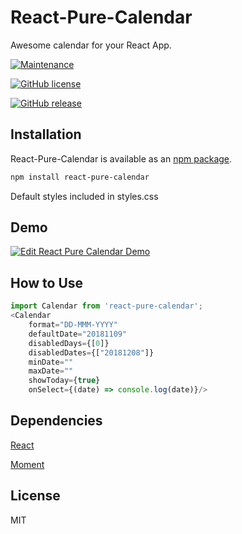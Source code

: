# React-Pure-Calendar

Awesome calendar for your React App. 

[![Maintenance](https://img.shields.io/badge/Maintained%3F-yes-green.svg)](https://GitHub.com/peeyush-sahu/react-pure-calendar/graphs/commit-activity)

[![GitHub license](https://img.shields.io/github/license/peeyush-sahu/react-pure-calendar.svg)](https://github.com/peeyush-sahu/react-pure-calendar/blob/master/LICENSE)

[![GitHub release](https://img.shields.io/github/release/peeyush-sahu/react-pure-calendar.svg)](https://GitHub.com/peeyush-sahu/react-pure-calendar/releases/)

## Installation

React-Pure-Calendar is available as an [npm package](https://www.npmjs.org/package/react-pure-calendar).
```sh
npm install react-pure-calendar
```

Default styles included in styles.css

## Demo

[![Edit React Pure Calendar Demo](https://codesandbox.io/static/img/play-codesandbox.svg)](https://codesandbox.io/s/20qk766qwn)

## How to Use

```javascript
import Calendar from 'react-pure-calendar';
<Calendar
    format="DD-MMM-YYYY"
    defaultDate="20181109"
    disabledDays={[0]}
    disabledDates={["20181208"]}
    minDate=""
    maxDate=""
    showToday={true}
    onSelect={(date) => console.log(date)}/>
```

## Dependencies

[React](http://facebook.github.io/react/)

[Moment](https://github.com/moment/moment)

## License

MIT
